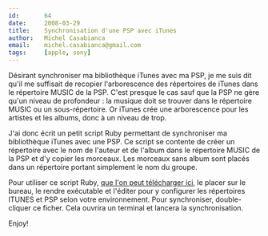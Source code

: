 ```yaml
---
id:       64
date:     2008-03-29
title:    Synchronisation d'une PSP avec iTunes
author:   Michel Casabianca
email:    michel.casabianca@gmail.com
tags:     [apple, sony]
---
```


Désirant synchroniser ma bibliothèque iTunes avec ma PSP, je me suis dit qu'il me suffisait de recopier l'arborescence des répertoires de iTunes dans le répertoire MUSIC de la PSP. C'est presque le cas sauf que la PSP ne gère qu'un niveau de profondeur : la musique doit se trouver dans le répertoire MUSIC ou un sous-répertoire. Or iTunes crée une arborescence pour les artistes et les albums, donc à un niveau de trop.

<!--more-->

J'ai donc écrit un petit script Ruby permettant de synchroniser ma bibliothèque iTunes avec une PSP. Ce script se contente de créer un répertoire avec le nom de l'auteur et de l'album dans le répertoire MUSIC de la PSP et d'y copier les morceaux. Les morceaux sans album sont placés dans un répertoire portant simplement le nom du groupe.

Pour utiliser ce script Ruby, [que l'on peut télécharger ici](http://www.sweetohm.net/arc/sync-itunes-psp.zip), le placer sur le bureau, le rendre exécutable et l'éditer pour y configurer les répertoires ITUNES et PSP selon votre environnement. Pour synchroniser, double-cliquer ce ficher. Cela ouvrira un terminal et lancera la synchronisation.

Enjoy!
